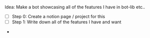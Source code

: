 Idea: Make a bot showcasing all of the features I have in bot-lib etc..

- [ ] Step 0: Create a notion page / project for this
- [ ] Step 1: Write down all of the features I have and want
- 
